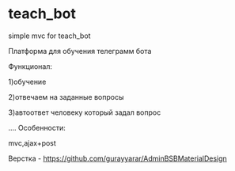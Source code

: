 # teach_bot
simple mvc for teach_bot

Платформа для обучения телеграмм бота

Функционал:

1)обучение

2)отвечаем на заданные вопросы

3)автоответ человеку который задал вопрос

....
Особенности:

mvc,ajax+post

Верстка - https://github.com/gurayyarar/AdminBSBMaterialDesign

